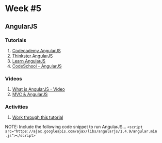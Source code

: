 Week #5
=======

AngularJS
-----------

### Tutorials

1. [Codecademy AngularJS](https://www.codecademy.com/learn/learn-angularjs)
2. [Thinkster AngularJS](https://thinkster.io/a-better-way-to-learn-angularjs)
3. [Learn AngularJS](http://www.learn-angular.org/)
4. [CodeSchool - AngularJS](https://www.codeschool.com/courses/shaping-up-with-angular-js)

### Videos

1. [What is AngularJS - Video](https://www.youtube.com/watch?v=k08IHGwy1R8)
2. [MVC & AngularJS](https://www.youtube.com/watch?v=k1OLJOw6xqM)

### Activities

1. [Work through this tutorial](http://nicholasjohnson.com/blog/angularjs-step-by-logical-step/)

NOTE: Include the following code snippet to run AngularJS...
``<script src="https://ajax.googleapis.com/ajax/libs/angularjs/1.4.9/angular.min.js"></script>``

